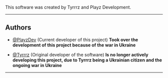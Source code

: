 This software was created by Tyrrrz and Playz Development.
_________________________________________________________________________________________________________________________________________________________________________

## Authors
- [@PlayzDev](https://github.com/PlayzDev) (Current developer of this project) **Took over the development of this project because of the war in Ukraine**

- [@Tyrrrz](https://github.com/Tyrrrz) (Original developer of the software) **Is no longer actively developing this project, due to Tyrrrz being a Ukrainian citizen and the ongoing war in Ukraine**
_________________________________________________________________________________________________________________________________________________________________________
